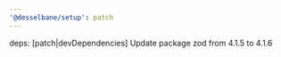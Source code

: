 ```yaml
---
'@desselbane/setup': patch
---
```


deps: [patch|devDependencies] Update package zod from 4.1.5 to 4.1.6
